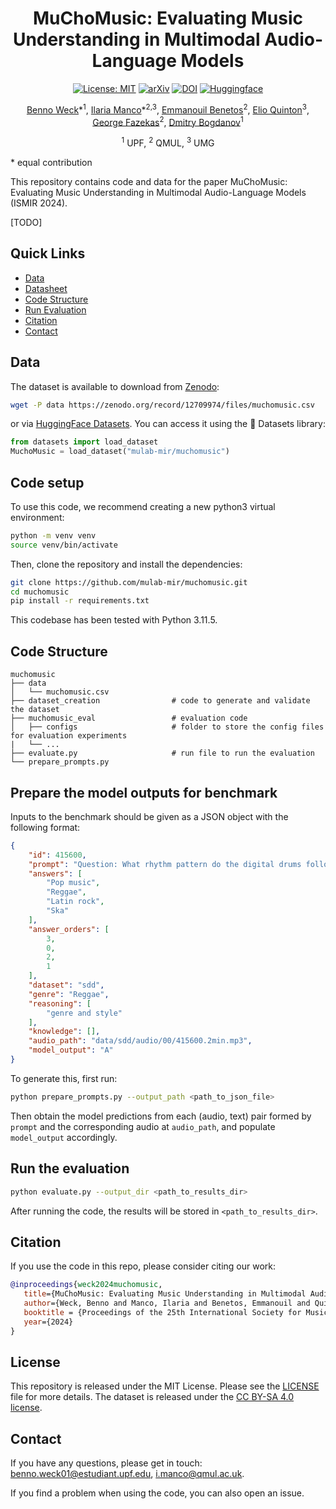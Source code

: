 <div  align="center">

# MuChoMusic: Evaluating Music Understanding in Multimodal Audio-Language Models
[![License: MIT](https://img.shields.io/badge/License-MIT-red.svg)](https://opensource.org/licenses/MIT)
[![arXiv](https://img.shields.io/badge/arXiv-0000.0000-<COLOR>.svg)]() 
[![DOI](https://zenodo.org/badge/DOI/10.5281/zenodo.12709974.svg)](https://doi.org/10.5281/zenodo.12709974)
[![Huggingface](https://img.shields.io/badge/%F0%9F%A4%97%20Hugging%20Face-Datasets-yellow)](https://huggingface.co/datasets/mulab-mir/muchomusic)

[Benno Weck](https://www.upf.edu/web/mtg/about/team-members/-/asset_publisher/l2XuyhfmWvQ5/content/weck-benno/maximized)\*<sup>1</sup>, 
[Ilaria Manco](https://ilariamanco.com/)\*<sup>2,3</sup>,
[Emmanouil Benetos](http://www.eecs.qmul.ac.uk/~emmanouilb/)<sup>2</sup>,
[Elio Quinton](https://scholar.google.com/citations?user=IaciybgAAAAJ)<sup>3</sup>,
[George Fazekas](http://www.eecs.qmul.ac.uk/~gyorgyf/about.html)<sup>2</sup>,
[Dmitry Bogdanov](https://dbogdanov.com/)<sup>1</sup>

<sup>1</sup> UPF, <sup>2</sup>  QMUL, <sup>3</sup> UMG

</div>
* equal contribution

This repository contains code and data for the paper MuChoMusic: Evaluating Music Understanding in Multimodal Audio-Language Models (ISMIR 2024).

[TODO]

## Quick Links
- [Data](#data)
- [Datasheet](docs/datasheet.md)
- [Code Structure](#code-structure)
- [Run Evaluation](#run-evaluation)
- [Citation](#citation)
- [Contact](#contact)

## Data
The dataset is available to download from [Zenodo](https://doi.org/10.5281/zenodo.12709974):

```bash
wget -P data https://zenodo.org/record/12709974/files/muchomusic.csv
```

or via [HuggingFace Datasets](https://huggingface.co/datasets/mulab-mir/muchomusic). You can access it using the 🤗 Datasets library:

```python
from datasets import load_dataset
MuchoMusic = load_dataset("mulab-mir/muchomusic")
```

## Code setup
To use this code, we recommend creating a new python3 virtual environment:

```bash
python -m venv venv 
source venv/bin/activate
```

Then, clone the repository and install the dependencies:

```bash
git clone https://github.com/mulab-mir/muchomusic.git
cd muchomusic
pip install -r requirements.txt
```

This codebase has been tested with Python 3.11.5.

## Code Structure

```
muchomusic         
├── data            
│   └── muchomusic.csv
├── dataset_creation                # code to generate and validate the dataset
├── muchomusic_eval                 # evaluation code
│   ├── configs                     # folder to store the config files for evaluation experiments
|   └── ...    
├── evaluate.py                     # run file to run the evaluation
└── prepare_prompts.py
```

## Prepare the model outputs for benchmark

Inputs to the benchmark should be given as a JSON object with the following format:

```json
{
    "id": 415600,
    "prompt": "Question: What rhythm pattern do the digital drums follow? Options: (A) Four on the floor. (B) Off-beat syncopation. (C) Scat singing. (D) E-guitar playing a  simple melody. The correct answer is: ",
    "answers": [
        "Pop music",
        "Reggae",
        "Latin rock",
        "Ska"
    ],
    "answer_orders": [
        3,
        0,
        2,
        1
    ],
    "dataset": "sdd",
    "genre": "Reggae",
    "reasoning": [
        "genre and style"
    ],
    "knowledge": [],
    "audio_path": "data/sdd/audio/00/415600.2min.mp3",
    "model_output": "A"
}
```
To generate this, first run:

```bash
python prepare_prompts.py --output_path <path_to_json_file>
```

Then obtain the model predictions from each (audio, text) pair formed by `prompt` and the corresponding audio at `audio_path`, and populate `model_output` accordingly.

## Run the evaluation

```bash
python evaluate.py --output_dir <path_to_results_dir>
```

After running the code, the results will be stored in `<path_to_results_dir>`.

## Citation

If you use the code in this repo, please consider citing our work:

```bibtex
@inproceedings{weck2024muchomusic,
   title={MuChoMusic: Evaluating Music Understanding in Multimodal Audio-Language Models},
   author={Weck, Benno and Manco, Ilaria and Benetos, Emmanouil and Quinton, Elio and Fazekas, György and Bogdanov, Dmitry},
   booktitle = {Proceedings of the 25th International Society for Music Information Retrieval Conference (ISMIR)},
   year={2024}
}
```

## License
This repository is released under the MIT License. Please see the [LICENSE](LICENSE) file for more details. The dataset is released under the [CC BY-SA 4.0 license](https://creativecommons.org/licenses/by-sa/4.0/).

## Contact
If you have any questions, please get in touch: [benno.weck01@estudiant.upf.edu](mailto:benno.weck01@estudiant.upf.edu), [i.manco@qmul.ac.uk](mailto:i.manco@qmul.ac.uk).

If you find a problem when using the code, you can also open an issue.
